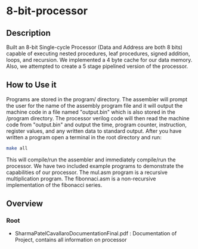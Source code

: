 # 8-bit-processor

## Description
Built an 8-bit Single-cycle Processor (Data and Address are both 8 bits) capable of executing nested procedures, leaf procedures, signed addition, loops, and recursion. We implemented a 4 byte cache for our data memory. Also, we attempted to create a 5 stage pipelined version of the processor.

## How to Use it
Programs are stored in the program/ directory. The assembler will prompt the user for the name of the assembly program file and it will output the machine code in a file named "output.bin" which is also stored in the /program directory. The processor verilog code will then read the machine code from "output.bin" and output the time, program counter, instruction, register values, and any written data to standard output. After you have written a program open a terminal in the root directory and run:
```bash
make all
```
This will compile/run the assembler and immediately compile/run the processor. We have two included example programs to demonstrate the capabilities of our processor. The mul.asm program is a recursive multiplication program. The fibonnaci.asm is a non-recursive implementation of the fibonacci series.

## Overview
### Root
+ SharmaPatelCavallaroDocumentationFinal.pdf : Documentation of Project, contains all information on processor
